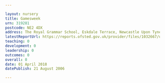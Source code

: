 ```yaml
---

layout: nursery
title: Gamesweek
urn: 319281
postcode: NE2 4DX
address: The Royal Grammar School, Eskdale Terrace, Newcastle Upon Tyne, NE2 4DX
latestReportUrl: https://reports.ofsted.gov.uk/provider/files/1032667/urn/319281.pdf
teaching: 0
development: 0
leadership: 0
outcomes: 0
overall: 0
date: 01 April 2018 
datePublish: 21 August 2006

---
```

